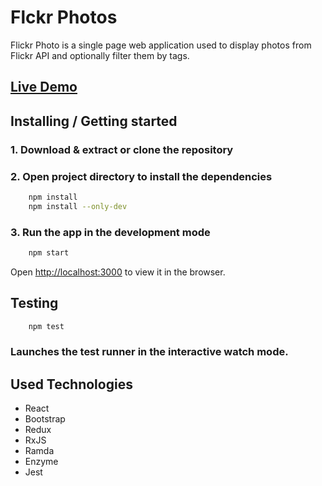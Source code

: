 # Flckr Photos

Flickr Photo is a single page web application used to display photos from Flickr API and optionally filter them by tags.

## [Live Demo](https://flickr-photos.netlify.com/)

## Installing / Getting started

### 1. Download & extract or clone the repository
### 2. Open project directory to install the dependencies

```sh
    npm install
    npm install --only-dev
``` 

### 3. Run the app in the development mode

```sh
    npm start
``` 
Open [http://localhost:3000](http://localhost:3000) to view it in the browser.

## Testing

```sh
    npm test
``` 
### Launches the test runner in the interactive watch mode.

## Used Technologies
* React
* Bootstrap
* Redux
* RxJS
* Ramda
* Enzyme
* Jest
